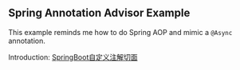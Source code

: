 Spring Annotation Advisor Example
------

This example reminds me how to do Spring AOP and mimic a `@Async` annotation.

Introduction: [SpringBoot自定义注解切面](http://www.dewafer.com/2018/11/20/SpringBoot自定义注解切面/)
